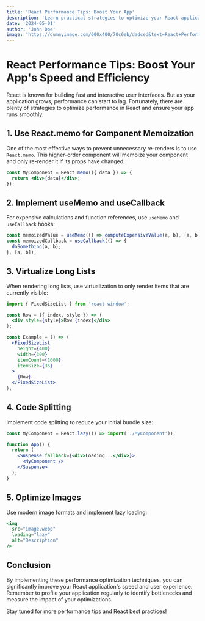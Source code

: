 ```yaml
---
title: 'React Performance Tips: Boost Your App'
description: 'Learn practical strategies to optimize your React application'
date: '2024-05-01'
author: 'John Doe'
image: 'https://dummyimage.com/600x400/70c6eb/dadced&text=React+Performance'
---
```


# React Performance Tips: Boost Your App's Speed and Efficiency

React is known for building fast and interactive user interfaces. But as your application grows, performance can start to lag. Fortunately, there are plenty of strategies to optimize performance in React and ensure your app runs smoothly.

## 1. Use React.memo for Component Memoization

One of the most effective ways to prevent unnecessary re-renders is to use `React.memo`. This higher-order component will memoize your component and only re-render it if its props have changed.

```jsx
const MyComponent = React.memo(({ data }) => {
  return <div>{data}</div>;
});
```

## 2. Implement useMemo and useCallback

For expensive calculations and function references, use `useMemo` and `useCallback` hooks:

```jsx
const memoizedValue = useMemo(() => computeExpensiveValue(a, b), [a, b]);
const memoizedCallback = useCallback(() => {
  doSomething(a, b);
}, [a, b]);
```

## 3. Virtualize Long Lists

When rendering long lists, use virtualization to only render items that are currently visible:

```jsx
import { FixedSizeList } from 'react-window';

const Row = ({ index, style }) => (
  <div style={style}>Row {index}</div>
);

const Example = () => (
  <FixedSizeList
    height={400}
    width={300}
    itemCount={1000}
    itemSize={35}
  >
    {Row}
  </FixedSizeList>
);
```

## 4. Code Splitting

Implement code splitting to reduce your initial bundle size:

```jsx
const MyComponent = React.lazy(() => import('./MyComponent'));

function App() {
  return (
    <Suspense fallback={<div>Loading...</div>}>
      <MyComponent />
    </Suspense>
  );
}
```

## 5. Optimize Images

Use modern image formats and implement lazy loading:

```jsx
<img
  src="image.webp"
  loading="lazy"
  alt="Description"
/>
```

## Conclusion

By implementing these performance optimization techniques, you can significantly improve your React application's speed and user experience. Remember to profile your application regularly to identify bottlenecks and measure the impact of your optimizations.

Stay tuned for more performance tips and React best practices! 